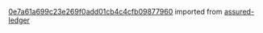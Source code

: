 [0e7a61a699c23e269f0add01cb4c4cfb09877960](https://github.com/insolar/assured-ledger/commit/0e7a61a699c23e269f0add01cb4c4cfb09877960) imported from [assured-ledger](https://github.com/insolar/assured-ledger)
